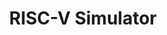 ---
title: "RISC-V Simulator"
excerpt: "A Simple RISC-V CPU Simulator with 5 Stage Pipeline, Branch Prediction and Cache Simulation"
collection: portfolio
---